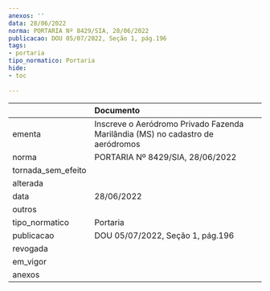 ```yaml
---
anexos: ''
data: 28/06/2022
norma: PORTARIA Nº 8429/SIA, 28/06/2022
publicacao: DOU 05/07/2022, Seção 1, pág.196
tags:
- portaria
tipo_normatico: Portaria
hide: 
- toc 
 
---
```


|                    | Documento                                                                      |
|:-------------------|:-------------------------------------------------------------------------------|
| ementa             | Inscreve o Aeródromo Privado Fazenda Marilândia (MS) no cadastro de aeródromos |
| norma              | PORTARIA Nº 8429/SIA, 28/06/2022                                               |
| tornada_sem_efeito |                                                                                |
| alterada           |                                                                                |
| data               | 28/06/2022                                                                     |
| outros             |                                                                                |
| tipo_normatico     | Portaria                                                                       |
| publicacao         | DOU 05/07/2022, Seção 1, pág.196                                               |
| revogada           |                                                                                |
| em_vigor           |                                                                                |
| anexos             |                                                                                |